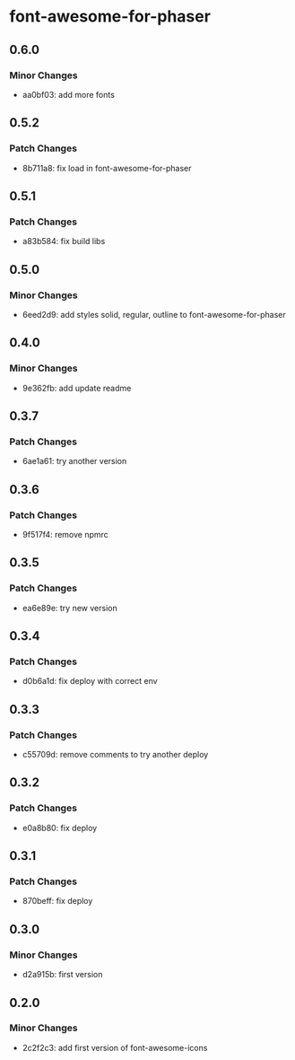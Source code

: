 # font-awesome-for-phaser

## 0.6.0

### Minor Changes

- aa0bf03: add more fonts

## 0.5.2

### Patch Changes

- 8b711a8: fix load in font-awesome-for-phaser

## 0.5.1

### Patch Changes

- a83b584: fix build libs

## 0.5.0

### Minor Changes

- 6eed2d9: add styles solid, regular, outline to font-awesome-for-phaser

## 0.4.0

### Minor Changes

- 9e362fb: add update readme

## 0.3.7

### Patch Changes

- 6ae1a61: try another version

## 0.3.6

### Patch Changes

- 9f517f4: remove npmrc

## 0.3.5

### Patch Changes

- ea6e89e: try new version

## 0.3.4

### Patch Changes

- d0b6a1d: fix deploy with correct env

## 0.3.3

### Patch Changes

- c55709d: remove comments to try another deploy

## 0.3.2

### Patch Changes

- e0a8b80: fix deploy

## 0.3.1

### Patch Changes

- 870beff: fix deploy

## 0.3.0

### Minor Changes

- d2a915b: first version

## 0.2.0

### Minor Changes

- 2c2f2c3: add first version of font-awesome-icons
